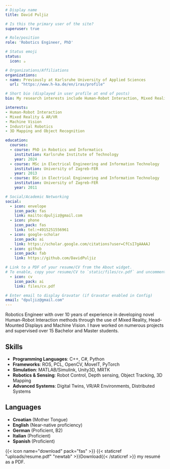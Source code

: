 ```yaml
---
# Display name
title: David Puljiz 

# Is this the primary user of the site?
superuser: true

# Role/position
role: 'Robotics Engineer, PhD'

# Status emoji
status:
  icon: ☕️

# Organizations/Affiliations
organizations:
- name: Previously at Karlsruhe University of Applied Sciences
  url: "https://www.h-ka.de/en/iras/profile"

# Short bio (displayed in user profile at end of posts)
bio: My research interests include Human-Robot Interaction, Mixed Reality, Machine Vision, and Industrial Robotics.

interests:
- Human-Robot Interaction
- Mixed Reality & AR/VR
- Machine Vision
- Industrial Robotics
- 3D Mapping and Object Recognition

education:
  courses:
  - course: PhD in Robotics and Informatics
    institution: Karlsruhe Institute of Technology
    year: 2024
  - course: MSc in Electrical Engineering and Information Technology
    institution: University of Zagreb-FER
    year: 2013
  - course: BSc in Electrical Engineering and Information Technology
    institution: University of Zagreb-FER
    year: 2011

# Social/Academic Networking
social:
  - icon: envelope
    icon_pack: fas
    link: mailto:dpuljiz@gmail.com
  - icon: phone
    icon_pack: fas
    link: tel:+4915251556961
  - icon: google-scholar
    icon_pack: ai
    link: https://scholar.google.com/citations?user=CfCsI7gAAAAJ
  - icon: github
    icon_pack: fab
    link: https://github.com/DavidPuljiz

# Link to a PDF of your resume/CV from the About widget.
# To enable, copy your resume/CV to `static/files/cv.pdf` and uncomment the lines below.
  - icon: cv
    icon_pack: ai
    link: files/cv.pdf

# Enter email to display Gravatar (if Gravatar enabled in Config)
email: "dpuljiz@gmail.com"
---
```


Robotics Engineer with over 10 years of experience in developing novel Human-Robot Interaction methods through the use of Mixed Reality, Head-Mounted Displays and Machine Vision. I have worked on numerous projects and supervised over 15 Bachelor and Master students.


## Skills

- **Programming Languages**: C++, C#, Python
- **Frameworks**: ROS, PCL, OpenCV, MoveIT, PyTorch
- **Simulation**: MATLAB/Simulink, Unity3D, MRTK
- **Robotics & Sensing**: Robot Control, Depth sensing, Object Tracking, 3D Mapping
- **Advanced Systems**: Digital Twins, VR/AR Environments, Distributed Systems

## Languages

- **Croatian** (Mother Tongue)
- **English** (Near-native proficiency)
- **German** (Proficient, B2)
- **Italian** (Proficient)
- **Spanish** (Proficient)

{{< icon name="download" pack="fas" >}} {{< staticref "uploads/resume.pdf" "newtab" >}}Download{{< /staticref >}} my resumé as a PDF.
